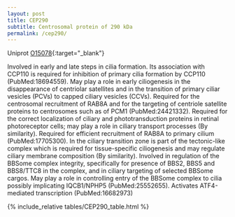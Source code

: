 ```yaml
---
layout: post
title: CEP290
subtitle: Centrosomal protein of 290 kDa
permalink: /cep290/
---
```


Uniprot [O15078](http://www.uniprot.org/uniprot/O15078){:target="_blank"}


Involved in early and late steps in cilia formation. Its association with CCP110 is required 
for inhibition of primary cilia formation by CCP110 (PubMed:18694559). May play a role in early 
ciliogenesis in the disappearance of centriolar satellites and in the transition of primary ciliar vesicles (PCVs) 
to capped ciliary vesicles (CCVs). Required for the centrosomal recruitment of RAB8A and for the targeting 
of centriole satellite proteins to centrosomes such as of PCM1 (PubMed:24421332). 
Required for the correct localization of ciliary and phototransduction proteins in retinal photoreceptor cells; 
may play a role in ciliary transport processes (By similarity). 
Required for efficient recruitment of RAB8A to primary cilium (PubMed:17705300). 
In the ciliary transition zone is part of the tectonic-like complex which is required for tissue-specific 
ciliogenesis and may regulate ciliary membrane composition (By similarity). 
Involved in regulation of the BBSome complex integrity, specifically for presence of BBS2, BBS5 and BBS8/TTC8 
in the complex, and in ciliary targeting of selected BBSome cargos. 
May play a role in controlling entry of the BBSome complex to cilia possibly implicating IQCB1/NPHP5 (PubMed:25552655). 
Activates ATF4-mediated transcription (PubMed:16682973)

{% include_relative tables/CEP290_table.html %}
